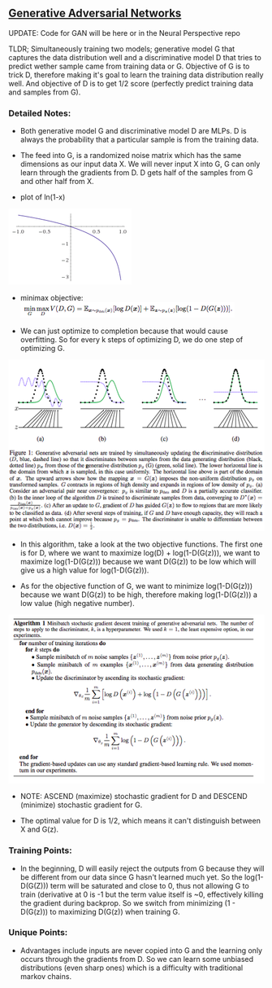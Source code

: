 ## [Generative Adversarial Networks](https://arxiv.org/abs/1406.2661)

UPDATE: Code for GAN will be here or in the Neural Perspective repo

TLDR; Simultaneously training two models; generative model G that captures the data distribution well and a discriminative model D that tries to predict wether sample came from training data or G. Objective of G is to trick D, therefore making it's goal to learn the training data distribution really well. And objective of D is to get 1/2 score (perfectly predict training data and samples from G). 

### Detailed Notes:
- Both generative model G and discriminative model D are MLPs. D is always the probability that a particular sample is from the training data. 

- The feed into G, is a randomized noise matrix which has the same dimensions as our input data X. We will never input X into G, G can only learn through the gradients from D. D gets half of the samples from G and other half from X. 

- plot of ln(1-x)

![plot](images/GAN/plot.png)

- minimax objective:
![minimax](images/GAN/minimax.png)

- We can just optimize to completion because that would cause overfitting. So for every k steps of optimizing D, we do one step of optimizing G. 

![diagram](images/GAN/diagram.png)

- In this algorithm, take a look at the two objective functions. The first one is for D, where we want to maximize log(D) + log(1-D(G(z))), we want to maximize log(1-D(G(z))) because we want D(G(z)) to be low which will give us a high value for log(1-D(G(z))).

- As for the objective function of G, we want to minimize log(1-D(G(z))) because we want D(G(z)) to be high, therefore making log(1-D(G(z))) a low value (high negative number). 

![algo](images/GAN/algo.png)

- NOTE: ASCEND (maximize) stochastic gradient for D and DESCEND (minimize) stochastic gradient for G. 

- The optimal value for D is 1/2, which means it can't distinguish between X and G(z).

### Training Points:

- In the beginning, D will easily reject the outputs from G because they will be different from our data since G hasn't learned much yet. So the log(1-D(G(Z))) term will be saturated and close to 0, thus not allowing G to train (derivative at 0 is -1 but the term value itself is ~0, effectively killing the gradient during backprop. So we switch from minimizing (1 - D(G(z))) to maximizing D(G(z)) when training G. 

### Unique Points:

- Advantages include inputs are never copied into G and the learning only occurs through the gradients from D. So we can learn some unbiased distributions (even sharp ones) which is a difficulty with traditional markov chains. 
